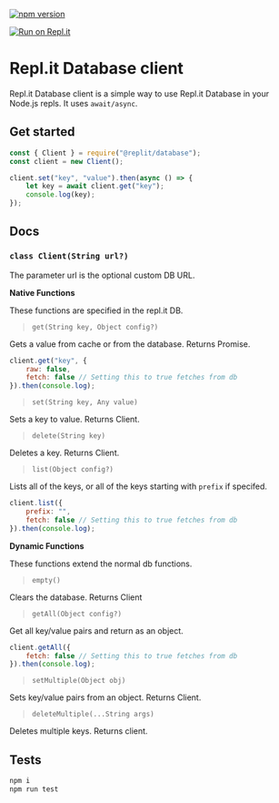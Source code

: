 [![npm version](https://badge.fury.io/js/%40replit%2Fdatabase.svg)](https://badge.fury.io/js/%40replit%2Fdatabase)

[![Run on Repl.it](https://repl.it/badge/github/replit/database-node)](https://repl.it/github/replit/database-node)

# Repl.it Database client
Repl.it Database client is a simple way to use Repl.it Database in your Node.js repls. It uses `await/async`.

## Get started
```js
const { Client } = require("@replit/database");
const client = new Client();

client.set("key", "value").then(async () => {
	let key = await client.get("key");
	console.log(key);
});
```

## Docs
### `class Client(String url?)`
The parameter url is the optional custom DB URL.

**Native Functions**

These functions are specified in the repl.it DB.

> `get(String key, Object config?)`

Gets a value from cache or from the database. Returns Promise.
```js
client.get("key", { 
	raw: false,
	fetch: false // Setting this to true fetches from db
}).then(console.log);
```

> `set(String key, Any value)`

Sets a key to value. Returns Client. 

> `delete(String key)`

Deletes a key. Returns Client.

> `list(Object config?)`

Lists all of the keys, or all of the keys starting with `prefix` if specifed.
```js
client.list({ 
	prefix: "",
	fetch: false // Setting this to true fetches from db
}).then(console.log);
```

**Dynamic Functions**

These functions extend the normal db functions.

> `empty()`

Clears the database. Returns Client

> `getAll(Object config?)`

Get all key/value pairs and return as an object.
```js
client.getAll({ 
	fetch: false // Setting this to true fetches from db
}).then(console.log);
```

> `setMultiple(Object obj)`

Sets key/value pairs from an object. Returns Client.

> `deleteMultiple(...String args)`

Deletes multiple keys. Returns client.

## Tests
```sh
npm i
npm run test
```
